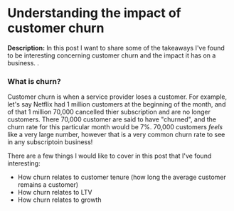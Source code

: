 # Understanding the impact of customer churn

**Description:** In this post I want to share some of the takeaways I've found to be interesting concerning customer churn and the impact it has on a business. . 

### What is churn?
Customer churn is when a service provider loses a customer. For example, let's say Netflix had 1 million customers at the beginning of the month, and of that 1 million 70,000 cancelled thier subscription and are no longer customers. There 70,000 customer are said to have "churned", and the churn rate for this particular month would be 7%. 70,000 customers *feels* like a very large number, however that is a very common churn rate to see in any subscriptoin business!

There are a few things I would like to cover in this post that I've found interesting:
- How churn relates to customer tenure (how long the average customer remains a customer)
- How churn relates to LTV
- How churn relates to growth
